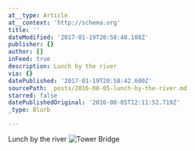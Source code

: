 ```yaml
---
at__type: Article
at__context: 'http://schema.org'
title: ''
dateModified: '2017-01-19T20:58:40.108Z'
publisher: {}
author: []
inFeed: true
description: Lunch by the river
via: {}
datePublished: '2017-01-19T20:58:42.600Z'
sourcePath: _posts/2016-08-05-lunch-by-the-river.md
starred: false
datePublishedOriginal: '2016-08-05T12:11:52.719Z'
_type: Blurb

---
```

Lunch by the river
![Tower Bridge](https://the-grid-user-content.s3-us-west-2.amazonaws.com/df2f7615-e61a-4ab5-b0b5-dad32951828b.jpg)